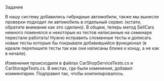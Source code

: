 Задание

В нашу систему добавились гибридные автомобили, также мы вынесли проверки подходит ли автомобиль в отдельный сервис (кстати, обратите внимание как это сделано). В общем, теперь метод SellCars немного поменялся и некоторые из тестов написанные на семинаре перестали работать! Нужно исправить сломанные тесты и дописать новые тесты которые бы покрывали добавившийся функционал (в идеале перепишите тесты так как они написаны ближе к концу, а не как в начале).

Изменения происходили в файлах CarShopServiceTests.cs и CarStorageTests.cs.
В местах, где были изменения, добавил комментарии. Подправил так, чтобы компилировалось.
